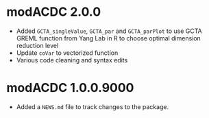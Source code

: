 # modACDC 2.0.0

* Added `GCTA_singleValue`, `GCTA_par` and `GCTA_parPlot` to use GCTA GREML function from Yang Lab in R to choose optimal dimension reduction level
* Update `coVar` to vectorized function
* Various code cleaning and syntax edits

# modACDC 1.0.0.9000

* Added a `NEWS.md` file to track changes to the package.
